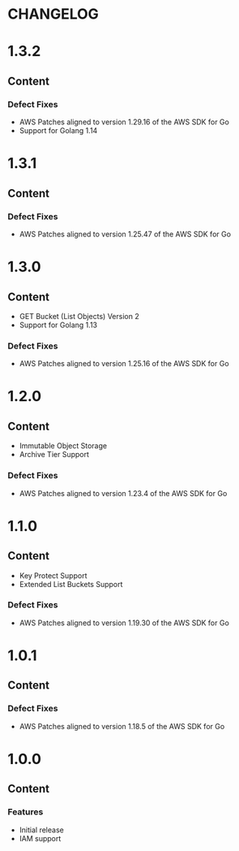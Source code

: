 # CHANGELOG

# 1.3.2
## Content
### Defect Fixes
* AWS Patches aligned to version 1.29.16 of the AWS SDK for Go
* Support for Golang 1.14

# 1.3.1
## Content
### Defect Fixes
* AWS Patches aligned to version 1.25.47 of the AWS SDK for Go

# 1.3.0
## Content
* GET Bucket (List Objects) Version 2
* Support for Golang 1.13
### Defect Fixes
* AWS Patches aligned to version 1.25.16 of the AWS SDK for Go

# 1.2.0
## Content
* Immutable Object Storage
* Archive Tier Support
### Defect Fixes
* AWS Patches aligned to version 1.23.4 of the AWS SDK for Go

# 1.1.0
## Content
* Key Protect Support
* Extended List Buckets Support
### Defect Fixes
* AWS Patches aligned to version 1.19.30 of the AWS SDK for Go

# 1.0.1
## Content
### Defect Fixes
* AWS Patches aligned to version 1.18.5 of the AWS SDK for Go

# 1.0.0
## Content
### Features
* Initial release
* IAM support

